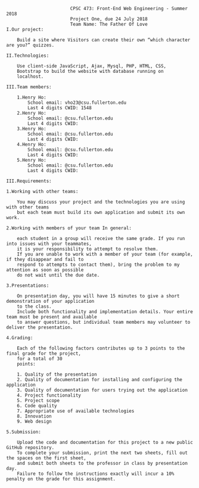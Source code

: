 
                            CPSC 473: Front-End Web Engineering - Summer 2018
                            Project One, due 24 July 2018
                            Team Name: The Father Of Love
    I.Our project:

        Build a site where Visitors can create their own “which character are you?” quizzes.

    II.Technologies: 

        Use client-side JavaScript, Ajax, Mysql, PHP, HTML, CSS,
        Bootstrap to build the website with database running on 
        localhost.

    III.Team members:

        1.Henry Ho:
            School email: vho23@csu.fullerton.edu
            Last 4 digits CWID: 1548
        2.Henry Ho:
            School email: @csu.fullerton.edu
            Last 4 digits CWID:
        3.Henry Ho:
            School email: @csu.fullerton.edu
            Last 4 digits CWID:
        4.Henry Ho:
            School email: @csu.fullerton.edu
            Last 4 digits CWID:
        5.Henry Ho:
            School email: @csu.fullerton.edu
            Last 4 digits CWID:

    III.Requirements:
    
    1.Working with other teams:

        You may discuss your project and the technologies you are using with other teams
        but each team must build its own application and submit its own work.

    2.Working with members of your team In general: 

        each student in a group will receive the same grade. If you run into issues with your teammates,
        it is your responsibility to attempt to resolve them. 
        If you are unable to work with a member of your team (for example, if they disappear and fail to
        respond to attempts to contact them), bring the problem to my attention as soon as possible
        do not wait until the due date.

    3.Presentations:

        On presentation day, you will have 15 minutes to give a short demonstration of your application
        to the class.
        Include both functionality and implementation details. Your entire team must be present and available
        to answer questions, but individual team members may volunteer to deliver the presentation.

    4.Grading:

        Each of the following factors contributes up to 3 points to the final grade for the project,
        for a total of 30
        points:

        1. Quality of the presentation
        2. Quality of documentation for installing and configuring the application
        3. Quality of documentation for users trying out the application
        4. Project functionality
        5. Project scope
        6. Code quality
        7. Appropriate use of available technologies
        8. Innovation
        9. Web design

    5.Submission:

        Upload the code and documentation for this project to a new public GitHub repository.
        To complete your submission, print the next two sheets, fill out the spaces on the first sheet,
        and submit both sheets to the professor in class by presentation day.
        Failure to follow the instructions exactly will incur a 10% penalty on the grade for this assignment.